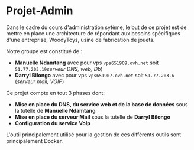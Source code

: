 # Projet-Admin

Dans le cadre du cours d'administration sytème, le but de ce projet est de mettre en place une architecture de répondant aux besoins spécifiques d'une entreprise, WoodyToys, usine de fabrication de jouets. 

Notre groupe est constitué de :

- **Manuelle Ndamtang** avec pour vps `vps651909.ovh.net` soit `51.77.203.19`*serveur DNS, web, Db*)
- **Darryl Bilongo** avec pour vps `vps651907.ovh.net` soit `51.77.203.6` (*serveur mail, VOIP*)

Ce projet compte en tout 3 phases dont:

- ****Mise en place du DNS, du service web et de la base de données**** sous la tutelle de **Manuelle Ndamtang**
- ****Mise en place du serveur Mail**** sous la tutelle de **Darryl Bilongo**
- ****Configuration du service VoIp**** 

L'outil principalement utilisé pour la gestion de ces différents outils sont principalement Docker.
